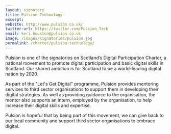 ```yaml
---
layout: signatory
title: Pulsion Technology
excerpt: 
website: http://www.pulsion.co.uk/
twitter-url: https://twitter.com/Pulsion_Tech
email: keri.houston@pulsion.co.uk
image: /images/signatories/pulsion.jpg
permalink: /charter/pulsion-technology/
---
```

Pulsion is one of the signatories on Scotland’s Digital Participation Charter, a national movement to promote digital participation and basic digital skills in Scotland. Our shared ambition is for Scotland to be a world-leading digital nation by 2020.

As part of the "Let's Get Digital" programme,  Pulsion provides mentoring services to third sector organisations to support them in developing their digital strategies. As well as providing guidance to the organisation, the mentor also supports an intern, employed by the organisation, to help increase their digital skills and expertise. 

Pulsion is hopeful that by being part of this movement, we can give back to our local community and support third sector organisations to embrace digital.


